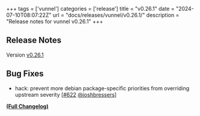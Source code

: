 +++
tags = ['vunnel']
categories = ['release']
title = "v0.26.1"
date = "2024-07-10T08:07:22Z"
url = "docs/releases/vunnel/v0.26.1/"
description = "Release notes for vunnel v0.26.1"
+++

## Release Notes

Version [v0.26.1](https://github.com/anchore/vunnel/releases/tag/v0.26.1)

## Bug Fixes

- hack: prevent more debian package-specific priorities from overriding upstream severity [[#622](https://github.com/anchore/vunnel/pull/622) [@joshbressers](https://github.com/joshbressers)]

**[(Full Changelog)](https://github.com/anchore/vunnel/compare/v0.26.0...v0.26.1)**
